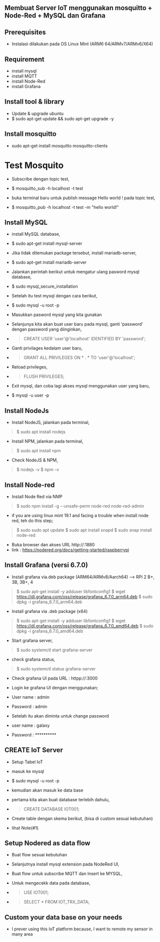 ## Membuat Server IoT menggunakan mosquitto + Node-Red + MySQL dan Grafana

## Prerequisites 
* Instalasi dilakukan pada OS Linux Mint (ARM6 64/ARMv7/ARMv6/X64)

## Requirement 
* install mysql
* install MQTT
* install Node-Red
* install Grafana

## Install tool & library
* Update & upgrade ubuntu
* $ sudo apt-get update && sudo apt-get upgrade -y

## Install mosquitto
* sudo apt-get install mosquitto mosquitto-clients

# Test Mosquito 
* Subscribe dengan topic test,
* $ mosquitto_sub -h localhost -t test

* buka terminal baru untuk publish message Hello world ! pada topic test, 
* $ mosquitto_pub -h localhost -t test -m "hello world!"

## Install MySQL
* install MySQL database,
* $ sudo apt-get install mysql-server

* Jika tidak ditemukan package tersebut, install mariadb-server,
* $ sudo apt-get install mariadb-server

* Jalankan perintah berikut untuk mengatur ulang pasword mysql database, 
* $ sudo mysql_secure_installation

* Setelah itu test mysql dengan cara berikut,
* $ sudo mysql -u root -p

* Masukkan pasword mysql yang kita gunakan 
* Selanjunya kita akan buat user baru pada mysql, ganti 'password' dengan password yang diinginkan,

* >CREATE USER 'user'@'localhost' IDENTIFIED BY 'password';

* Ganti privilages kedalam user baru, 
* > GRANT ALL PRIVILEGES ON * . * TO 'user'@'localhost';

* Reload privileges,
* > FLUSH PRIVILEGES;

* Exit mysql, dan coba lagi akses mysql menggunakan user yang baru,
* $ mysql -u user -p

##  Install NodeJs
* Install NodeJS, jalankan pada terminal,
> $ sudo apt install nodejs

* Install NPM, jalankan pada terminal,
> $ sudo apt install npm

* Check NodeJS & NPM,
> $ nodejs -v
> $ npm -v

## Install Node-red
* Install Node Red via NMP
> $ sudo npm install -g --unsafe-perm node-red node-red-admin

* if you are using linux mint 19.1 and facing a trouble when install node red, teh do this step;
> $ sudo sudo apt update 
> $ sudo apt install snapd
> $ sudo snap install node-red

* Buka browser dan akses URL http://<IP Linux Server>:1880
* link : https://nodered.org/docs/getting-started/raspberrypi 

## Install Grafana (versi 6.7.0)
* Install grafana via.deb package (ARM64/ARMv8/Aarch64) --> RPi 2 B+, 3B, 3B+, 4
> $ sudo apt-get install -y adduser libfontconfig1
> $ wget https://dl.grafana.com/oss/release/grafana_6.7.0_arm64.deb
> $ sudo dpkg -i grafana_6.7.0_arm64.deb

* Install grafana via .deb package (x64)
> $ sudo apt-get install -y adduser libfontconfig1
> $ wget https://dl.grafana.com/oss/release/grafana_6.7.0_amd64.deb
> $ sudo dpkg -i grafana_6.7.0_amd64.deb

* Start grafana server,
> $ sudo systemctl start grafana-server

* check grafana status, 
> $ sudo systemctl status grafana-server

* Check grafana UI pada URL : httpp://<IP Linux Server>:3000

* Login ke grafana UI dengan menggunakan;
* User name : admin
* Password  : admin

* Setelah itu akan diminta untuk change password
* user name : galaxy
* Password  : **********

## CREATE IoT Server
* Setup Tabel IoT
* masuk ke mysql
* $ sudo mysql -u root -p
* kemudian akan masuk ke data base

* pertama kita akan buat database terlebih dahulu,
* > CREATE DATABASE IOT001;

* Create table dengan skema berikut, (bisa di custom sesuai kebutuhan)
* lihat Note(#1) 

## Setup Nodered as data flow
* Buat flow sesuai kebutuhan 

* Selanjutnya install mysql extension pada NodeRed UI,
* Buat flow untuk subscribe MQTT dan Insert ke MYSQL,

* Untuk mengecekk data pada database,
* > USE IOT001;
* > SELECT * FROM IOT_TRX_DATA;

## Custom your data base on your needs
* I prever using this IoT platform because, I want to remote my sensor in many area